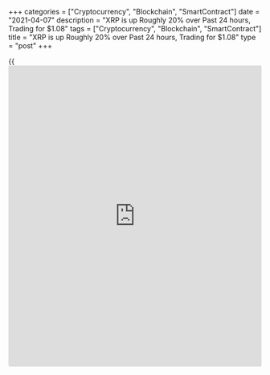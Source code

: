 +++
categories = ["Cryptocurrency", "Blockchain", "SmartContract"]
date = "2021-04-07"
description = "XRP is up Roughly 20% over Past 24 hours, Trading for $1.08"
tags = ["Cryptocurrency", "Blockchain", "SmartContract"]
title = "XRP is up Roughly 20% over Past 24 hours, Trading for $1.08"
type = "post"
+++

{{<iframe id="large-banner" src="https://www.bounty.group/#slide=4.0" width="100%" height="600" scrolling="no" style="border: 0px solid rgb(216, 221, 230); border-radius: 3px;">}}

Ripple Labs has been granted access to U.S. Securities and Exchange
Commission documents “expressing the agency’s interpretation or views”
on the subject of crypto assets. According to Law360, U.S. Magistrate
Judge Sarah Netburn granted the defendants’ motion “in large part,”
determining that SEC minutes or memos concerning crypto are likely
discoverable. Netburn asserted staff-to-staff email communications do
not need to be produced.

![XRP is Up Roughly 20% over the past 24 Hours and is Currently Trading
for $1.08][1]

Netburn also allowed for the SEC and Ripple to raise disputes with the
ruling. In December, the SEC filed a lawsuit alleging Ripple Labs, its
CEO Brad Garlinghouse, and chairman Christian Larsen, raised $1.38
billion through an unlicensed security offering in August 2013. Ripple
has challenged the SEC’s suit, claiming that XRP is akin to Bitcoin or
Ethereum — both of which have been classified as commodities by the SEC,
in addition to criticizing the eight years taken for the agency to file
its complaint against Ripple.

Law360 reports that Garlinghouse’s counsel, Matthew Solomon, believes it
may be “game over” for the SEC’s suit should they find evidence the
regulator has deemed XRP akin to BTC or Ether, noting the SEC’s
regulatory purview does not extend beyond securities. With the SEC
having taken eight years to file its complaint against Ripple, the
firm’s lawyers also believe they can undermine the SEC’s claims should
they be able to produce documentation showing contradictory
determinations as to the regulator’s classification of XRP.

The price of XRP has been on a tear this month despite the SEC’s
complaint, with the token up nearly 100% since the start of April. XRP
is up roughly 20% over the past 24 hours and is currently trading for
$1.08.

_Source:[FXPro][2]_

   1. /files/downloads/2/9/1/291cdd7fd2268bfde71abf8bdf518036_565f94bc74bdb6ce22d922d616394e5b.png
   2. /geturl/index/4eb01d7efbe4e41fb475572e18d4674b614077b7/